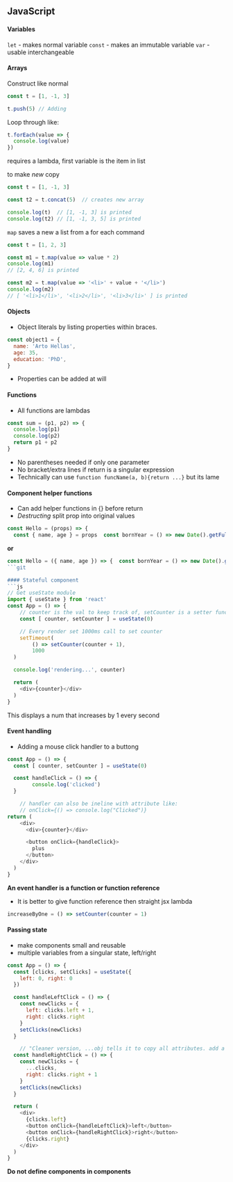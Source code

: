 ## JavaScript

#### Variables
`let` - makes normal variable
`const` - makes an immutable variable
`var` - usable interchangeable

#### Arrays
Construct like normal
```js
const t = [1, -1, 3]

t.push(5) // Adding
```

Loop through like:
```js
t.forEach(value => {
  console.log(value)
})       
```
requires a lambda, first variable is the item in list

to make *new* copy

```js
const t = [1, -1, 3]

const t2 = t.concat(5)  // creates new array

console.log(t)  // [1, -1, 3] is printed
console.log(t2) // [1, -1, 3, 5] is printed
```

`map` saves a new a list from a for each command
```js
const t = [1, 2, 3]

const m1 = t.map(value => value * 2)
console.log(m1)   
// [2, 4, 6] is printed

const m2 = t.map(value => '<li>' + value + '</li>')
console.log(m2)  
// [ '<li>1</li>', '<li>2</li>', '<li>3</li>' ] is printed
```

#### Objects
- Object literals by listing properties within braces.
```js
const object1 = {
  name: 'Arto Hellas',
  age: 35,
  education: 'PhD',
}
```
- Properties can be added at will

#### Functions
- All functions are lambdas
```js
const sum = (p1, p2) => {
  console.log(p1)
  console.log(p2)
  return p1 + p2
}
```
- No parentheses needed if only one parameter
- No bracket/extra lines if return is a singular expression
- Technically can use `function funcName(a, b){return ...}` but its lame

#### Component helper functions
- Can add helper functions in {} before return
- *Destructing* split prop into original values
```js
const Hello = (props) => {
  const { name, age } = props  const bornYear = () => new Date().getFullYear() - age
```
**or**
```js
const Hello = ({ name, age }) => {  const bornYear = () => new Date().getFullYear() - age
```git

#### Stateful component
```js
// Get useState module
import { useState } from 'react'
const App = () => {
    // counter is the val to keep track of, setCounter is a setter function provided to you that causes a retrigger
    const [ counter, setCounter ] = useState(0)

    // Every render set 1000ms call to set counter
    setTimeout(
        () => setCounter(counter + 1),
        1000
  )

  console.log('rendering...', counter)

  return (
    <div>{counter}</div>
  )
}
```
This displays a num that increases by 1 every second

#### Event handling
- Adding a mouse click handler to a buttong
```js
const App = () => {
  const [ counter, setCounter ] = useState(0)

  const handleClick = () => {
        console.log('clicked')
  }

    // handler can also be ineline with attribute like:
    // onClick={() => console.log("Clicked")}
return (
    <div>
      <div>{counter}</div>

      <button onClick={handleClick}> 
        plus
      </button>
    </div>
  )
}
```
**An event handler is a function or function reference**
- It is better to give function reference then straight jsx lambda
```js
increaseByOne = () => setCounter(counter = 1)
```
#### Passing state
- make components small and reusable
- multiple variables from a singular state, left/right
```js
const App = () => {
  const [clicks, setClicks] = useState({
    left: 0, right: 0
  })

  const handleLeftClick = () => {
    const newClicks = { 
      left: clicks.left + 1, 
      right: clicks.right 
    }
    setClicks(newClicks)
  }

    // "Cleaner version, ...obj tells it to copy all attributes. add a ',' specifies one"
  const handleRightClick = () => {
    const newClicks = { 
      ...clicks,
      right: clicks.right + 1 
    }
    setClicks(newClicks)
  }

  return (
    <div>
      {clicks.left}
      <button onClick={handleLeftClick}>left</button>
      <button onClick={handleRightClick}>right</button>
      {clicks.right}
    </div>
  )
}
```

**Do not define components in components**